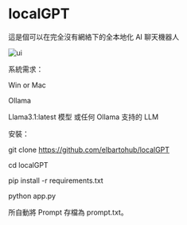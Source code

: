 # localGPT
這是個可以在完全沒有網絡下的全本地化 AI 聊天機器人

![ui](https://github.com/user-attachments/assets/d5b2e6eb-9a43-40ac-9bf5-6c8cc5458c24)


系統需求：

Win or Mac

Ollama

Llama3.1:latest 模型 或任何 Ollama 支持的 LLM

安裝：

git clone https://github.com/elbartohub/localGPT

cd localGPT

pip install -r requirements.txt

python app.py


所自動將 Prompt 存檔為 prompt.txt。
